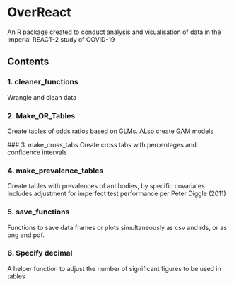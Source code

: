 # OverReact
An R package created to conduct analysis and visualisation of data in the Imperial REACT-2 study of COVID-19

## Contents

### 1. cleaner_functions
Wrangle and clean data

### 2. Make_OR_Tables
Create tables of odds ratios based on GLMs. ALso create GAM models

### 3. make_cross_tabs
Create cross tabs with percentages and confidence intervals

### 4. make_prevalence_tables
Create tables with prevalences of antibodies, by specific covariates. Includes adjustment for imperfect test performance per Peter Diggle (2011)

### 5. save_functions
Functions to save data frames or plots simultaneously as csv and rds, or as png and pdf.

### 6. Specify decimal
A helper function to adjust the number of significant figures to be used in tables


